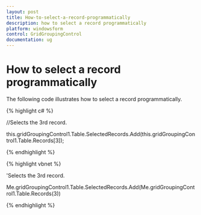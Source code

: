 ```yaml
---
layout: post
title: How-to-select-a-record-programmatically
description: how to select a record programmatically
platform: windowsform
control: GridGroupingControl
documentation: ug
---
```


# How to select a record programmatically

The following code illustrates how to select a record programmatically.

{% highlight c# %}



//Selects the 3rd record.

this.gridGroupingControl1.Table.SelectedRecords.Add(this.gridGroupingControl1.Table.Records[3]);

{% endhighlight %}

{% highlight vbnet %}



'Selects the 3rd record.

Me.gridGroupingControl1.Table.SelectedRecords.Add(Me.gridGroupingControl1.Table.Records(3))


{% endhighlight %}